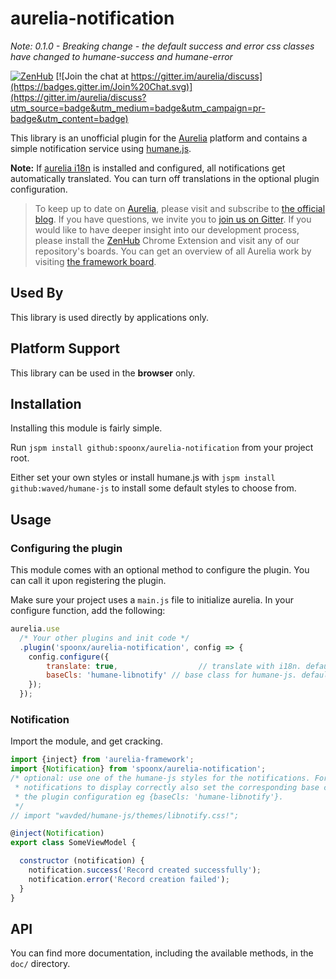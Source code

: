 # aurelia-notification

*Note: 0.1.0 - Breaking change - the default success and error css classes have changed to humane-success and humane-error*

[![ZenHub](https://raw.githubusercontent.com/ZenHubIO/support/master/zenhub-badge.png)](https://zenhub.io)
[![Join the chat at https://gitter.im/aurelia/discuss](https://badges.gitter.im/Join%20Chat.svg)](https://gitter.im/aurelia/discuss?utm_source=badge&utm_medium=badge&utm_campaign=pr-badge&utm_content=badge)

This library is an unofficial plugin for the [Aurelia](http://www.aurelia.io/) platform and contains a simple notification service using [humane.js](http://wavded.github.io/humane-js/).

**Note:** If [aurelia i18n](https://github.com/aurelia/i18n) is installed and configured, all notifications get automatically translated. You can turn off translations in the optional plugin configuration.

> To keep up to date on [Aurelia](http://www.aurelia.io/), please visit and subscribe to [the official blog](http://blog.durandal.io/). If you have questions, we invite you to [join us on Gitter](https://gitter.im/aurelia/discuss). If you would like to have deeper insight into our development process, please install the [ZenHub](https://zenhub.io) Chrome Extension and visit any of our repository's boards. You can get an overview of all Aurelia work by visiting [the framework board](https://github.com/aurelia/framework#boards).

## Used By

This library is used directly by applications only.

## Platform Support

This library can be used in the **browser** only.

## Installation
Installing this module is fairly simple.

Run `jspm install github:spoonx/aurelia-notification` from your project root.

Either set your own styles or install humane.js with `jspm install github:waved/humane-js` to install some default styles to choose from.

## Usage

### Configuring the plugin

This module comes with an optional method to configure the plugin. You can call it upon registering the plugin.

Make sure your project uses a `main.js` file to initialize aurelia. In your configure function, add the following:

```javascript
aurelia.use
  /* Your other plugins and init code */
  .plugin('spoonx/aurelia-notification', config => {
    config.configure({
    	translate: true, 			      // translate with i18n. default: true
    	baseCls: 'humane-libnotify' // base class for humane-js. default: 'humane'
    });
  });
```

### Notification
Import the module, and get cracking.

```javascript
import {inject} from 'aurelia-framework';
import {Notification} from 'spoonx/aurelia-notification';
/* optional: use one of the humane-js styles for the notifications. For the
 * notifications to display correctly also set the corresponding base class in
 * the plugin configuration eg {baseCls: 'humane-libnotify'}.
 */
// import "wavded/humane-js/themes/libnotify.css!";

@inject(Notification)
export class SomeViewModel {

  constructor (notification) {
    notification.success('Record created successfully');
    notification.error('Record creation failed');
  }
}
```

## API

You can find more documentation, including the available methods, in the `doc/` directory.
